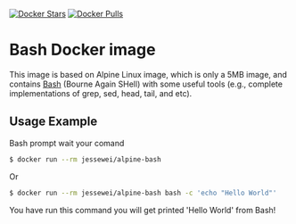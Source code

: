 [![Docker Stars](https://img.shields.io/docker/stars/jessewei/alpine-bash.svg?style=flat-square)](https://hub.docker.com/r/jessewei/alpine-bash/)
[![Docker Pulls](https://img.shields.io/docker/pulls/jessewei/alpine-bash.svg?style=flat-square)](https://hub.docker.com/r/jessewei/alpine-bash/)


Bash Docker image
=================

This image is based on Alpine Linux image, which is only a 5MB image, and
contains [Bash](https://www.gnu.org/software/bash/) (Bourne Again SHell) with
some useful tools (e.g., complete implementations of grep, sed, head, tail, and etc).



Usage Example
-------------

Bash prompt wait your comand 
```bash
$ docker run --rm jessewei/alpine-bash
```

Or 

```bash
$ docker run --rm jessewei/alpine-bash bash -c 'echo "Hello World"'
```
You have run this command you will get printed 'Hello World' from Bash! 

